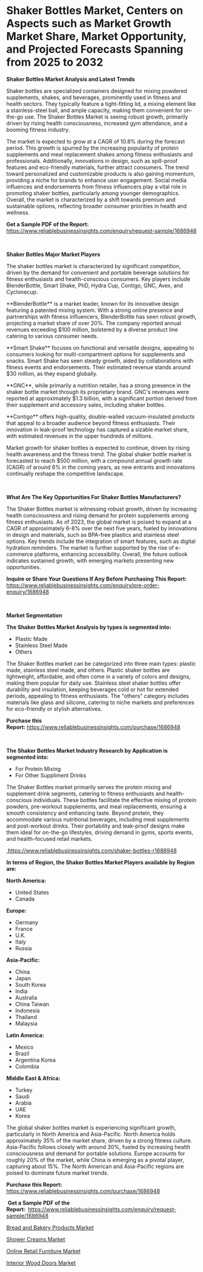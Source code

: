 <p><h1>Shaker Bottles Market, Centers on Aspects such as Market Growth Market Share, Market Opportunity, and Projected Forecasts Spanning from 2025 to 2032</h1></p><p><strong>Shaker Bottles Market Analysis and Latest Trends</strong></p>
<p><p>Shaker bottles are specialized containers designed for mixing powdered supplements, shakes, and beverages, prominently used in fitness and health sectors. They typically feature a tight-fitting lid, a mixing element like a stainless-steel ball, and ample capacity, making them convenient for on-the-go use. The Shaker Bottles Market is seeing robust growth, primarily driven by rising health consciousness, increased gym attendance, and a booming fitness industry. </p><p>The market is expected to grow at a CAGR of 10.8% during the forecast period. This growth is spurred by the increasing popularity of protein supplements and meal replacement shakes among fitness enthusiasts and professionals. Additionally, innovations in design, such as spill-proof features and eco-friendly materials, further attract consumers. The trend toward personalized and customizable products is also gaining momentum, providing a niche for brands to enhance user engagement. Social media influences and endorsements from fitness influencers play a vital role in promoting shaker bottles, particularly among younger demographics. Overall, the market is characterized by a shift towards premium and sustainable options, reflecting broader consumer priorities in health and wellness.</p></p>
<p><strong>Get a Sample PDF of the Report:&nbsp;</strong> <a href="https://www.reliablebusinessinsights.com/enquiry/request-sample/1686948?utm_campaign=97&utm_medium=2&utm_source=Github&utm_content=ia&utm_term=08022025&utm_id=shaker-bottles">https://www.reliablebusinessinsights.com/enquiry/request-sample/1686948</a></p>
<p>&nbsp;</p>
<p><strong>Shaker Bottles Major Market Players</strong></p>
<p><p>The shaker bottles market is characterized by significant competition, driven by the demand for convenient and portable beverage solutions for fitness enthusiasts and health-conscious consumers. Key players include BlenderBottle, Smart Shake, PhD, Hydra Cup, Contigo, GNC, Avex, and Cyclonecup.</p><p>**BlenderBottle** is a market leader, known for its innovative design featuring a patented mixing system. With a strong online presence and partnerships with fitness influencers, BlenderBottle has seen robust growth, projecting a market share of over 20%. The company reported annual revenues exceeding $100 million, bolstered by a diverse product line catering to various consumer needs.</p><p>**Smart Shake** focuses on functional and versatile designs, appealing to consumers looking for multi-compartment options for supplements and snacks. Smart Shake has seen steady growth, aided by collaborations with fitness events and endorsements. Their estimated revenue stands around $30 million, as they expand globally.</p><p>**GNC**, while primarily a nutrition retailer, has a strong presence in the shaker bottle market through its proprietary brand. GNC's revenues were reported at approximately $1.3 billion, with a significant portion derived from their supplement and accessory sales, including shaker bottles.</p><p>**Contigo** offers high-quality, double-walled vacuum-insulated products that appeal to a broader audience beyond fitness enthusiasts. Their innovation in leak-proof technology has captured a sizable market share, with estimated revenues in the upper hundreds of millions.</p><p>Market growth for shaker bottles is expected to continue, driven by rising health awareness and the fitness trend. The global shaker bottle market is forecasted to reach $500 million, with a compound annual growth rate (CAGR) of around 6% in the coming years, as new entrants and innovations continually reshape the competitive landscape.</p></p>
<p>&nbsp;</p>
<p><strong>What Are The Key Opportunities For Shaker Bottles Manufacturers?</strong></p>
<p><p>The Shaker Bottles market is witnessing robust growth, driven by increasing health consciousness and rising demand for protein supplements among fitness enthusiasts. As of 2023, the global market is poised to expand at a CAGR of approximately 6-8% over the next five years, fueled by innovations in design and materials, such as BPA-free plastics and stainless steel options. Key trends include the integration of smart features, such as digital hydration reminders. The market is further supported by the rise of e-commerce platforms, enhancing accessibility. Overall, the future outlook indicates sustained growth, with emerging markets presenting new opportunities.</p></p>
<p><strong>Inquire or Share Your Questions If Any Before Purchasing This Report:</strong> <a href="https://www.reliablebusinessinsights.com/enquiry/pre-order-enquiry/1686948?utm_campaign=97&utm_medium=2&utm_source=Github&utm_content=ia&utm_term=08022025&utm_id=shaker-bottles">https://www.reliablebusinessinsights.com/enquiry/pre-order-enquiry/1686948</a></p>
<p>&nbsp;</p>
<p><strong>Market Segmentation</strong></p>
<p><strong>The Shaker Bottles Market Analysis by types is segmented into:</strong></p>
<p><ul><li>Plastic Made</li><li>Stainless Steel Made</li><li>Others</li></ul></p>
<p><p>The Shaker Bottles market can be categorized into three main types: plastic made, stainless steel made, and others. Plastic shaker bottles are lightweight, affordable, and often come in a variety of colors and designs, making them popular for daily use. Stainless steel shaker bottles offer durability and insulation, keeping beverages cold or hot for extended periods, appealing to fitness enthusiasts. The "others" category includes materials like glass and silicone, catering to niche markets and preferences for eco-friendly or stylish alternatives.</p></p>
<p><strong>Purchase this Report:&nbsp;</strong><a href="https://www.reliablebusinessinsights.com/purchase/1686948?utm_campaign=97&utm_medium=2&utm_source=Github&utm_content=ia&utm_term=08022025&utm_id=shaker-bottles">https://www.reliablebusinessinsights.com/purchase/1686948</a></p>
<p>&nbsp;</p>
<p><strong>The Shaker Bottles Market Industry Research by Application is segmented into:</strong></p>
<p><ul><li>For Protein Mixing</li><li>For Other Suppliment Drinks</li></ul></p>
<p><p>The Shaker Bottles market primarily serves the protein mixing and supplement drink segments, catering to fitness enthusiasts and health-conscious individuals. These bottles facilitate the effective mixing of protein powders, pre-workout supplements, and meal replacements, ensuring a smooth consistency and enhancing taste. Beyond protein, they accommodate various nutritional beverages, including meal supplements and post-workout drinks. Their portability and leak-proof designs make them ideal for on-the-go lifestyles, driving demand in gyms, sports events, and health-focused retail markets.</p></p>
<p><a href="https://www.reliablebusinessinsights.com/shaker-bottles-r1686948?utm_campaign=97&utm_medium=2&utm_source=Github&utm_content=ia&utm_term=08022025&utm_id=shaker-bottles">&nbsp;https://www.reliablebusinessinsights.com/shaker-bottles-r1686948</a></p>
<p><strong>In terms of Region, the Shaker Bottles Market Players available by Region are:</strong></p>
<p>
    <p> <strong> North America: </strong>
        <ul>
            <li>United States</li>
            <li>Canada</li>
        </ul>
        </p> 
    <p> <strong> Europe: </strong>
        <ul>
            <li>Germany</li>
            <li>France</li>
            <li>U.K.</li>
            <li>Italy</li>
            <li>Russia</li>
        </ul>
        </p> 
    <p> <strong> Asia-Pacific: </strong>
        <ul>
            <li>China</li>
            <li>Japan</li>
            <li>South Korea</li>
            <li>India</li>
            <li>Australia</li>
            <li>China Taiwan</li>
            <li>Indonesia</li>
            <li>Thailand</li>
            <li>Malaysia</li>
        </ul>
        </p> 
    <p> <strong> Latin America: </strong>
        <ul>
            <li>Mexico</li>
            <li>Brazil</li>
            <li>Argentina Korea</li>
            <li>Colombia</li>
        </ul>
        </p> 
    <p> <strong> Middle East & Africa: </strong>
        <ul>
            <li>Turkey</li>
            <li>Saudi</li>
            <li>Arabia</li>
            <li>UAE</li>
            <li>Korea</li>
        </ul>
    </p>
    </p>
<p><p>The global shaker bottles market is experiencing significant growth, particularly in North America and Asia-Pacific. North America holds approximately 35% of the market share, driven by a strong fitness culture. Asia-Pacific follows closely with around 30%, fueled by increasing health consciousness and demand for portable solutions. Europe accounts for roughly 20% of the market, while China is emerging as a pivotal player, capturing about 15%. The North American and Asia-Pacific regions are poised to dominate future market trends.</p></p>
<p><strong>Purchase this Report: </strong><a href="https://www.reliablebusinessinsights.com/purchase/1686948?utm_campaign=97&utm_medium=2&utm_source=Github&utm_content=ia&utm_term=08022025&utm_id=shaker-bottles">https://www.reliablebusinessinsights.com/purchase/1686948</a></p>
<p>&nbsp;<strong>Get a Sample PDF of the Report:&nbsp;&nbsp;</strong><a href="https://www.reliablebusinessinsights.com/enquiry/request-sample/1686948?utm_campaign=97&utm_medium=2&utm_source=Github&utm_content=ia&utm_term=08022025&utm_id=shaker-bottles">https://www.reliablebusinessinsights.com/enquiry/request-sample/1686948</a></p>
<p><strong></strong></p>
<p><p><a href="https://github.com/fisyaavneel/Market-Research-Report-List-1/blob/main/bread-and-bakery-products-market.md?utm_campaign=97&utm_medium=2&utm_source=Github&utm_content=ia&utm_term=08022025&utm_id=shaker-bottles">Bread and Bakery Products Market</a></p><p><a href="https://github.com/mupumafrhad/Market-Research-Report-List-1/blob/main/shower-creams-market.md?utm_campaign=97&utm_medium=2&utm_source=Github&utm_content=ia&utm_term=08022025&utm_id=shaker-bottles">Shower Creams Market</a></p><p><a href="https://github.com/darusesrak/Market-Research-Report-List-1/blob/main/online-retail-furniture-market.md?utm_campaign=97&utm_medium=2&utm_source=Github&utm_content=ia&utm_term=08022025&utm_id=shaker-bottles">Online Retail Furniture Market</a></p><p><a href="https://github.com/cornuznwazue/Market-Research-Report-List-1/blob/main/interior-wood-doors-market.md?utm_campaign=97&utm_medium=2&utm_source=Github&utm_content=ia&utm_term=08022025&utm_id=shaker-bottles">Interior Wood Doors Market</a></p></p>